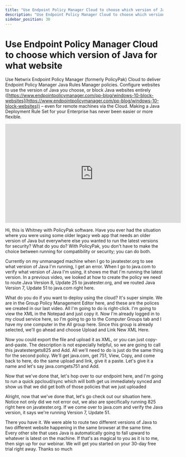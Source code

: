 ```yaml
---
title: "Use Endpoint Policy Manager Cloud to choose which version of Java for what website"
description: "Use Endpoint Policy Manager Cloud to choose which version of Java for what website"
sidebar_position: 30
---
```

# Use Endpoint Policy Manager Cloud to choose which version of Java for what website

Use Netwrix Endpoint Policy Manager (formerly PolicyPak) Cloud to deliver Endpoint Policy Manager
Java Rules Manager policies. Configure websites to use the version of Java you choose, or block Java
websites entirely
([https://www.endpointpolicymanager.com/pp-blog/windows-10-block-websites](https://www.endpointpolicymanager.com/pp-blog/windows-10-block-websites))
– even for remote machines via the Cloud. Making a Java Deployment Rule Set for your Enterprise has
never been easier or more flexible.

<iframe width="560" height="315" src="https://www.youtube.com/embed/85lzyp5oTmg" title="Use Endpoint Policy Manager Cloud to choose which version of Java for what website" frameborder="0" allow="accelerometer; autoplay; clipboard-write; encrypted-media; gyroscope; picture-in-picture; web-share" allowfullscreen="1"></iframe>

Hi, this is Whitney with PolicyPak software. Have you ever had the situation where you were using
some older legacy web app that needs an older version of Java but everywhere else you wanted to run
the latest versions for security? What do you do? With PolicyPak, you don't have to make the choice
between running for compatibility or security; you can do both.

Currently on my unmanaged machine when I go to javatester.org to see what version of Java I'm
running, I get an error. When I go to java.com to verify what version of Java I'm using, it shows me
that I'm running the latest version. In a previous video, we looked at how to create the policy we
need to route Java Version 8, Update 25 to javatester.org, and we routed Java Version 7, Update 51
to java.com right here.

What do you do if you want to deploy using the cloud? It's super simple. We are in the Group Policy
Management Editor here, and these are the polices we created in our last video. All I'm going to do
is right-click. I'm going to view the XML in the Notepad and just copy it. Now I'm already logged in
to my cloud service here, so I'm going to go to the Computer Groups tab and I have my one computer
in the All group here. Since this group is already selected, we'll go ahead and choose Upload and
Link New XML Here.

Now you could export the file and upload it as XML, or you can just copy-and-paste. The description
is not especially helpful, so we are going to call this javatestergets825 and Add. All we'll need to
do is just do the same thing for the second policy. We'll get java.com, get 751, View, Copy, and
come back to here, do the same upload and link, give it a paste. Let's give it a name and let's say
java.comgets751 and Add.

Now that we've done that, let's hop over to our endpoint here, and I'm going to run a quick
ppcloud/sync which will both get us immediately synced and show us that we did get both of those
policies that we just uploaded

Alright, now that we've done that, let's go check out our situation here. Notice not only did we not
error out, we also are specifically running 825 right here on javatester.org. If we come over to
java.com and verify the Java version, it says we're running Version 7, Update 51.

There you have it. We were able to route two different versions of Java to two different website
happening in the same browser at the same time. Every other site that uses Java is automatically
going to fall upward to whatever is latest on the machine. If that's as magical to you as it is to
me, then sign up for our webinar. We will get you started on your 30-day free trial right away.
Thanks so much

